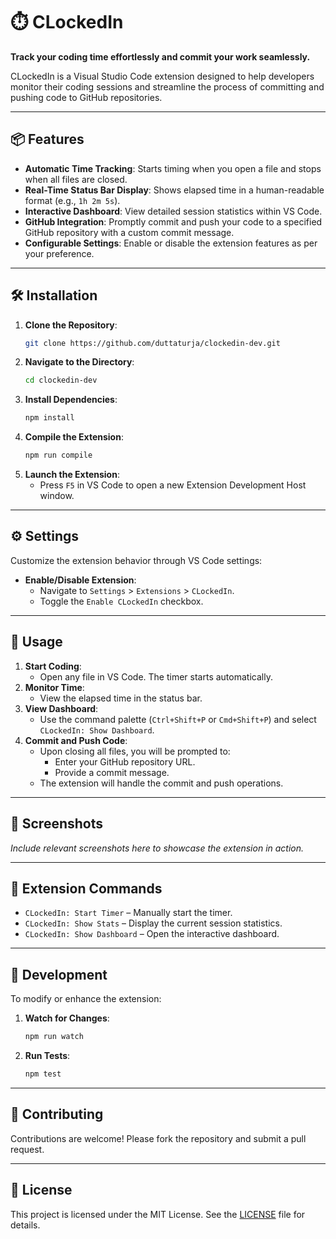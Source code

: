 # ⏱️ CLockedIn

**Track your coding time effortlessly and commit your work seamlessly.**

CLockedIn is a Visual Studio Code extension designed to help developers monitor their coding sessions and streamline the process of committing and pushing code to GitHub repositories.

---

## 📦 Features

- **Automatic Time Tracking**: Starts timing when you open a file and stops when all files are closed.
- **Real-Time Status Bar Display**: Shows elapsed time in a human-readable format (e.g., `1h 2m 5s`).
- **Interactive Dashboard**: View detailed session statistics within VS Code.
- **GitHub Integration**: Promptly commit and push your code to a specified GitHub repository with a custom commit message.
- **Configurable Settings**: Enable or disable the extension features as per your preference.

---

## 🛠️ Installation

1. **Clone the Repository**:
   ```bash
   git clone https://github.com/duttaturja/clockedin-dev.git
   ```
2. **Navigate to the Directory**:
   ```bash
   cd clockedin-dev
   ```
3. **Install Dependencies**:
   ```bash
   npm install
   ```
4. **Compile the Extension**:
   ```bash
   npm run compile
   ```
5. **Launch the Extension**:
   - Press `F5` in VS Code to open a new Extension Development Host window.

---

## ⚙️ Settings

Customize the extension behavior through VS Code settings:

- **Enable/Disable Extension**:
  - Navigate to `Settings` > `Extensions` > `CLockedIn`.
  - Toggle the `Enable CLockedIn` checkbox.

---

## 🚀 Usage

1. **Start Coding**:
   - Open any file in VS Code. The timer starts automatically.
2. **Monitor Time**:
   - View the elapsed time in the status bar.
3. **View Dashboard**:
   - Use the command palette (`Ctrl+Shift+P` or `Cmd+Shift+P`) and select `CLockedIn: Show Dashboard`.
4. **Commit and Push Code**:
   - Upon closing all files, you will be prompted to:
     - Enter your GitHub repository URL.
     - Provide a commit message.
   - The extension will handle the commit and push operations.

---

## 📸 Screenshots

*Include relevant screenshots here to showcase the extension in action.*

---

## 🧹 Extension Commands

- `CLockedIn: Start Timer` – Manually start the timer.
- `CLockedIn: Show Stats` – Display the current session statistics.
- `CLockedIn: Show Dashboard` – Open the interactive dashboard.

---

## 🧪 Development

To modify or enhance the extension:

1. **Watch for Changes**:
   ```bash
   npm run watch
   ```
2. **Run Tests**:
   ```bash
   npm test
   ```

---

## 🤝 Contributing

Contributions are welcome! Please fork the repository and submit a pull request.

---

## 📄 License

This project is licensed under the MIT License. See the [LICENSE](LICENSE) file for details.
